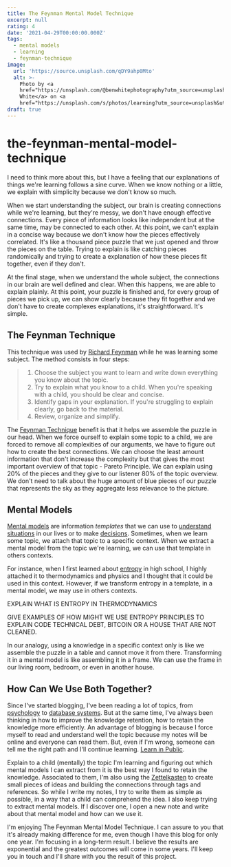 ```yaml
---
title: The Feynman Mental Model Technique
excerpt: null
rating: 4
date: '2021-04-29T00:00:00.000Z'
tags:
  - mental models
  - learning
  - feynman-technique
image:
  url: 'https://source.unsplash.com/qDY9ahp0Mto'
  alt: >-
    Photo by <a
    href="https://unsplash.com/@benwhitephotography?utm_source=unsplash&utm_medium=referral&utm_content=creditCopyText">Ben
    White</a> on <a
    href="https://unsplash.com/s/photos/learning?utm_source=unsplash&utm_medium=referral&utm_content=creditCopyText">Unsplash</a>
draft: true
---
```


# the-feynman-mental-model-technique

I need to think more about this, but I have a feeling that our explanations of things we're learning follows a sine curve. When we know nothing or a little, we explain with simplicity because we don't know so much.

When we start understanding the subject, our brain is creating connections while we're learning, but they're messy, we don't have enough effective connections. Every piece of information looks like independent but at the same time, may be connected to each other. At this point, we can't explain in a concise way because we don't know how the pieces effectively correlated. It's like a thousand piece puzzle that we just opened and throw the pieces on the table. Trying to explain is like catching pieces randomically and trying to create a explanation of how these pieces fit together, even if they don't.

At the final stage, when we understand the whole subject, the connections in our brain are well defined and clear. When this happens, we are able to explain plainly. At this point, your puzzle is finished and, for every group of pieces we pick up, we can show clearly because they fit together and we don't have to create complexes explanations, it's straightforward. It's simple.

## The Feynman Technique

This technique was used by [Richard Feynman](https://github.com/arantespp/arantespp.com/tree/b6972d031c3b14786c74e4cbe8941b4cc5f36c0f/zettelkasten/richard-feynman/README.md) while he was learning some subject. The method consists in four steps:

> 1. Choose the subject you want to learn and write down everything you know about the topic.
> 2. Try to explain what you know to a child. When you're speaking with a child, you should be clear and concise.
> 3. Identify gaps in your explanation. If you're struggling to explain clearly, go back to the material.
> 4. Review, organize and simplify.

The [Feynman Technique](https://github.com/arantespp/arantespp.com/tree/b6972d031c3b14786c74e4cbe8941b4cc5f36c0f/zettelkasten/the-feynman-technique/README.md) benefit is that it helps we assemble the puzzle in our head. When we force ourself to explain some topic to a child, we are forced to remove all complexities of our arguments, we have to figure out how to create the best connections. We can choose the least amount information that don't increase the complexity but that gives the most important overview of that topic - Pareto Principle. We can explain using 20% of the pieces and they give to our listener 80% of the topic overview. We don't need to talk about the huge amount of blue pieces of our puzzle that represents the sky as they aggregate less relevance to the picture.

## Mental Models

[Mental models](https://github.com/arantespp/arantespp.com/tree/b6972d031c3b14786c74e4cbe8941b4cc5f36c0f/zettelkasten/mental-models/README.md) are information _templates_ that we can use to [understand situations](https://github.com/arantespp/arantespp.com/tree/b6972d031c3b14786c74e4cbe8941b4cc5f36c0f/zettelkasten/system-mental-models/README.md) in our lives or to make [decisions](https://github.com/arantespp/arantespp.com/tree/b6972d031c3b14786c74e4cbe8941b4cc5f36c0f/zettelkasten/decision-mental-models/README.md). Sometimes, when we learn some topic, we attach that topic to a specific context. When we extract a mental model from the topic we're learning, we can use that template in others contexts.

For instance, when I first learned about [entropy](https://github.com/arantespp/arantespp.com/tree/b6972d031c3b14786c74e4cbe8941b4cc5f36c0f/zettelkasten/entropy/README.md) in high school, I highly attached it to thermodynamics and physics and I thought that it could be used in this context. However, if we transform entropy in a template, in a mental model, we may use in others contexts.

EXPLAIN WHAT IS ENTROPY IN THERMODYNAMICS

GIVE EXAMPLES OF HOW MIGHT WE USE ENTROPY PRINCIPLES TO EXPLAIN CODE TECHNICAL DEBT, BITCOIN OR A HOUSE THAT ARE NOT CLEANED.

In our analogy, using a knowledge in a specific context only is like we assemble the puzzle in a table and cannot move it from there. Transforming it in a mental model is like assembling it in a frame. We can use the frame in our living room, bedroom, or even in another house.

## How Can We Use Both Together?

Since I've started blogging, I've been reading a lot of topics, from [psychology](https://github.com/arantespp/arantespp.com/tree/b6972d031c3b14786c74e4cbe8941b4cc5f36c0f/tags/psychology/README.md) to [database systems](https://github.com/arantespp/arantespp.com/tree/b6972d031c3b14786c74e4cbe8941b4cc5f36c0f/tags/database/README.md). But at the same time, I've always been thinking in how to improve the knowledge retention, how to retain the knowledge more efficiently. An advantage of blogging is because I force myself to read and understand well the topic because my notes will be online and everyone can read them. But, even if I'm wrong, someone can tell me the right path and I'll continue learning. [Learn in Public](https://www.swyx.io/learn-in-public/).

Explain to a child \(mentally\) the topic I'm learning and figuring out which mental models I can extract from it is the best way I found to retain the knowledge. Associated to them, I'm also using the [Zettelkasten](https://github.com/arantespp/arantespp.com/tree/b6972d031c3b14786c74e4cbe8941b4cc5f36c0f/zettelkasten/zettelkasten/README.md) to create small pieces of ideas and building the connections through tags and references. So while I write my notes, I try to write them as simple as possible, in a way that a child can comprehend the idea. I also keep trying to extract mental models. If I discover one, I open a new note and write about that mental model and how can we use it.

I'm enjoying The Feynman Mental Model Technique. I can assure to you that it's already making difference for me, even though I have this blog for only one year. I'm focusing in a long-term result. I believe the results are exponential and the greatest outcomes will come in some years. I'll keep you in touch and I'll share with you the result of this project.

